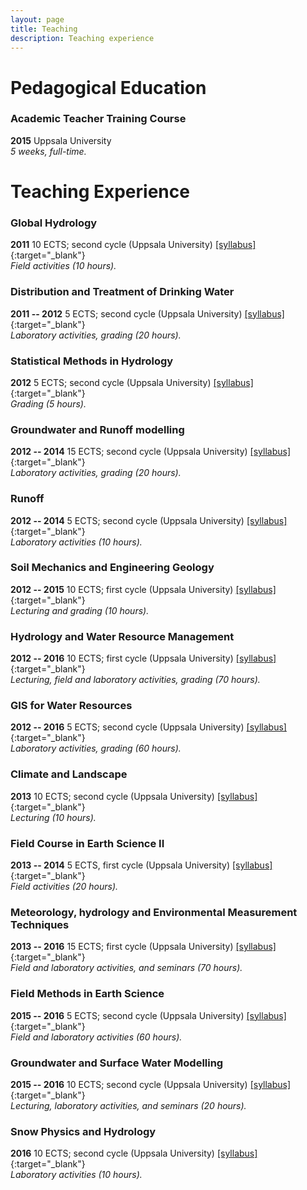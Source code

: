 ```yaml
---
layout: page
title: Teaching
description: Teaching experience
---
```


# Pedagogical Education

### Academic Teacher Training Course
**2015** Uppsala University  
*5 weeks, full-time.*

<div class="line-separator"></div>

# Teaching Experience

### Global Hydrology
**2011** 10 ECTS; second cycle (Uppsala University) [[syllabus]](https://www.uu.se/en/admissions/master/selma/kursplan/?kKod=1HY115){:target="_blank"}  
*Field activities (10 hours).*

### Distribution and Treatment of Drinking Water
**2011 -- 2012** 5 ECTS; second cycle (Uppsala University) [[syllabus]](https://www.uu.se/en/admissions/master/selma/kursplan/?kKod=1TV441){:target="_blank"}  
*Laboratory activities, grading (20 hours).*

### Statistical Methods in Hydrology
**2012** 5 ECTS; second cycle (Uppsala University) [[syllabus]](https://www.uu.se/en/admissions/master/selma/kursplan/?kKod=1HY114){:target="_blank"}  
*Grading (5 hours).*

### Groundwater and Runoff modelling
**2012 -- 2014** 15 ECTS; second cycle (Uppsala University) [[syllabus]](https://www.uu.se/en/admissions/master/selma/kursplan/?kKod=1HY000){:target="_blank"}  
*Laboratory activities, grading (20 hours).*

### Runoff
**2012 -- 2014** 5 ECTS; second cycle (Uppsala University) [[syllabus]](http://www.uu.se/en/admissions/master/selma/kursplan/?kKod=1TV443){:target="_blank"}  
*Laboratory activities (10 hours).*

### Soil Mechanics and Engineering Geology
**2012 -- 2015** 10 ECTS; first cycle (Uppsala University) [[syllabus]](http://www.uu.se/en/admissions/master/selma/kursplan/?kKod=1GV047){:target="_blank"}  
*Lecturing and grading (10 hours).*

### Hydrology and Water Resource Management
**2012 -- 2016** 10 ECTS; first cycle (Uppsala University) [[syllabus]](http://www.uu.se/en/admissions/master/selma/kursplan/?kKod=1HY141){:target="_blank"}  
*Lecturing, field and laboratory activities, grading (70 hours).*

### GIS for Water Resources
**2012 -- 2016** 5 ECTS; second cycle (Uppsala University) [[syllabus]](https://www.uu.se/en/admissions/master/selma/kursplan/?kKod=1TV444){:target="_blank"}  
*Laboratory activities, grading (60 hours).*

### Climate and Landscape
**2013** 10 ECTS; second cycle (Uppsala University) [[syllabus]](https://www.uu.se/en/admissions/master/selma/kursplan/?kKod=1GE111){:target="_blank"}  
*Lecturing (10 hours).*

### Field Course in Earth Science II
**2013 -- 2014** 5 ECTS, first cycle (Uppsala University) [[syllabus]](http://www.uu.se/en/admissions/master/selma/kursplan/?kKod=1GV053){:target="_blank"}  
*Field activities (20 hours).*

### Meteorology, hydrology and Environmental Measurement Techniques
**2013 -- 2016** 15 ECTS; first cycle (Uppsala University) [[syllabus]](http://www.uu.se/en/admissions/master/selma/kursplan/?kKod=1TV015){:target="_blank"}  
*Field and laboratory activities, and seminars (70 hours).*

### Field Methods in Earth Science
**2015 -- 2016** 5 ECTS; second cycle (Uppsala University) [[syllabus]](http://www.uu.se/en/admissions/master/selma/kursplan/?kKod=1GE043){:target="_blank"}  
*Field and laboratory activities (60 hours).*

### Groundwater and Surface Water Modelling
**2015 -- 2016** 10 ECTS; second cycle (Uppsala University) [[syllabus]](http://www.uu.se/en/admissions/master/selma/kursplan/?kKod=1HY041){:target="_blank"}  
*Lecturing, laboratory activities, and seminars (20 hours).*

### Snow Physics and Hydrology
**2016** 10 ECTS; second cycle (Uppsala University) [[syllabus]](http://www.uu.se/en/admissions/master/selma/kursplan/?kKod=1GE056){:target="_blank"}  
*Laboratory activities (10 hours).*
